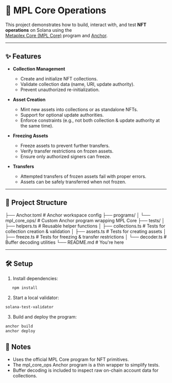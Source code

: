 # 🎨 MPL Core Operations

This project demonstrates how to build, interact with, and test **NFT operations** on Solana using the  
[Metaplex Core (MPL Core)](https://developers.metaplex.com/core) program and [Anchor](https://www.anchor-lang.com/).

---

## ✨ Features

- **Collection Management**
  - Create and initialize NFT collections.
  - Validate collection data (name, URI, update authority).
  - Prevent unauthorized re-initialization.

- **Asset Creation**
  - Mint new assets into collections or as standalone NFTs.
  - Support for optional update authorities.
  - Enforce constraints (e.g., not both collection & update authority at the same time).

- **Freezing Assets**
  - Freeze assets to prevent further transfers.
  - Verify transfer restrictions on frozen assets.
  - Ensure only authorized signers can freeze.

- **Transfers**
  - Attempted transfers of frozen assets fail with proper errors.
  - Assets can be safely transferred when not frozen.

---

## 📂 Project Structure

├── Anchor.toml # Anchor workspace config
├── programs/
│ └── mpl_core_ops/ # Custom Anchor program wrapping MPL Core
├── tests/
│ ├── helpers.ts # Reusable helper functions
│ ├── collections.ts # Tests for collection creation & validation
│ ├── assets.ts # Tests for creating assets
│ ├── freeze.ts # Tests for freezing & transfer restrictions
│ └── decoder.ts # Buffer decoding utilities
└── README.md # You're here

---

## 🛠️ Setup

1. Install dependencies:

```bash
   npm install
```

2. Start a local validator:

```bash
solana-test-validator
```

3. Build and deploy the program:

```bash
anchor build
anchor deploy
```


## 🚧 Notes

- Uses the official MPL Core program for NFT primitives.  
- The mpl_core_ops Anchor program is a thin wrapper to simplify tests.  
- Buffer decoding is included to inspect raw on-chain account data for collections.  